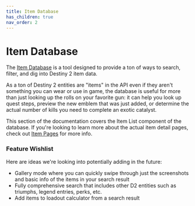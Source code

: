 ```yaml
---
title: Item Database
has_children: true
nav_order: 2
---
```


# Item Database

The [Item Database](https://light.gg/db/all) is a tool designed to provide a ton of ways to search, filter, and dig into Destiny 2 item data. 

As a ton of Destiny 2 entities are "items" in the API even if they aren't something you can wear or use in game, the database is useful for more than just looking up the rolls on your favorite gun: it can help you look up quest steps, preview the new emblem that was just added, or determine the actual number of kills you need to complete an exotic catalyst.

This section of the documentation covers the Item List component of the database. If you're looking to learn more about the actual item detail pages, check out [Item Pages](../item-pages/) for more info.

### Feature Wishlist

Here are ideas we're looking into potentially adding in the future:

* Gallery mode where you can quickly swipe through just the screenshots and basic info of the items in your search result
* Fully comprehensive search that includes other D2 entities such as triumphs, legend entries, perks, etc.
* Add items to loadout calculator from a search result